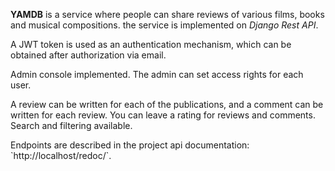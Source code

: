 **YAMDB** is a service where people can share reviews of various films, books and musical compositions.
the service is implemented on _Django Rest API_.
<p>A JWT token is used as an authentication mechanism, which can be obtained after authorization via email.
<p>Admin console implemented. The admin can set access rights for each user.
<p>A review can be written for each of the publications, and a comment can be written for each review. You can leave a rating for reviews and comments. Search and filtering available.
<p>Endpoints are described in the project api documentation:
 `http://localhost/redoc/`.
